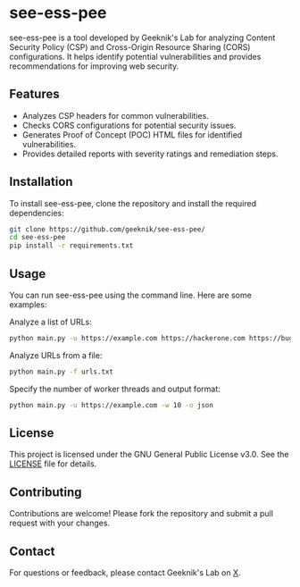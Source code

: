 # see-ess-pee

see-ess-pee is a tool developed by Geeknik's Lab for analyzing Content Security Policy (CSP) and Cross-Origin Resource Sharing (CORS) configurations. It helps identify potential vulnerabilities and provides recommendations for improving web security.

## Features

- Analyzes CSP headers for common vulnerabilities.
- Checks CORS configurations for potential security issues.
- Generates Proof of Concept (POC) HTML files for identified vulnerabilities.
- Provides detailed reports with severity ratings and remediation steps.

## Installation

To install see-ess-pee, clone the repository and install the required dependencies:

```bash
git clone https://github.com/geeknik/see-ess-pee/
cd see-ess-pee
pip install -r requirements.txt
```

## Usage

You can run see-ess-pee using the command line. Here are some examples:

Analyze a list of URLs:

```bash
python main.py -u https://example.com https://hackerone.com https://bugcrowd.com
```

Analyze URLs from a file:

```bash
python main.py -f urls.txt
```

Specify the number of worker threads and output format:

```bash
python main.py -u https://example.com -w 10 -o json
```

## License

This project is licensed under the GNU General Public License v3.0. See the [LICENSE](LICENSE) file for details.

## Contributing

Contributions are welcome! Please fork the repository and submit a pull request with your changes.

## Contact

For questions or feedback, please contact Geeknik's Lab on [X](https://x.com/geeknik).
